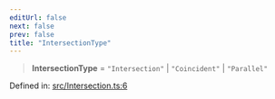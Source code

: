 ```yaml
---
editUrl: false
next: false
prev: false
title: "IntersectionType"
---
```


> **IntersectionType** = `"Intersection"` \| `"Coincident"` \| `"Parallel"`

Defined in: [src/Intersection.ts:6](https://github.com/fabricjs/fabric.js/blob/e114448a1bce9b68a3e1bba337bc0c83a35c1aa5/src/Intersection.ts#L6)
